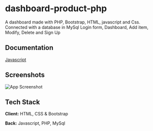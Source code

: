 # dashboard-product-php

A dashboard made with PHP, Bootstrap, HTML, javascript and Css. Connected with a database in MySql
Login form, Dashboard, Add item, Modify, Delete and Sign Up


## Documentation

[Javascript](https://developer.mozilla.org/fr/docs/Web/JavaScript)


## Screenshots

![App Screenshot](https://github.com/jkm243/dashboard-product-php/blob/master/img/Video_220226045316.gif)


## Tech Stack

**Client:** HTML, CSS & Bootstrap

**Back:** Javascript, PHP, MySql

